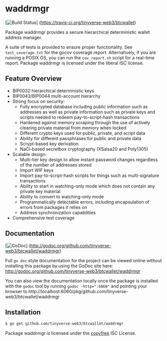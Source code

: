 waddrmgr
========

[![Build Status](https://travis-ci.org/tinyverse-web3/btcwallet.png?branch=master)]
(https://travis-ci.org/tinyverse-web3/btcwallet)

Package waddrmgr provides a secure hierarchical deterministic wallet address
manager.

A suite of tests is provided to ensure proper functionality.  See
`test_coverage.txt` for the gocov coverage report.  Alternatively, if you are
running a POSIX OS, you can run the `cov_report.sh` script for a real-time
report.  Package waddrmgr is licensed under the liberal ISC license.

## Feature Overview

- BIP0032 hierarchical deterministic keys
- BIP0043/BIP0044 multi-account hierarchy
- Strong focus on security:
  - Fully encrypted database including public information such as addresses as
    well as private information such as private keys and scripts needed to
    redeem pay-to-script-hash transactions
  - Hardened against memory scraping through the use of actively clearing
    private material from memory when locked
  - Different crypto keys used for public, private, and script data
  - Ability for different passphrases for public and private data
  - Scrypt-based key derivation
  - NaCl-based secretbox cryptography (XSalsa20 and Poly1305)
- Scalable design:
  - Multi-tier key design to allow instant password changes regardless of the
    number of addresses stored
  - Import WIF keys
  - Import pay-to-script-hash scripts for things such as multi-signature
    transactions
  - Ability to start in watching-only mode which does not contain any private
    key material
  - Ability to convert to watching-only mode
  - Programmatically detectable errors, including encapsulation of errors from
    packages it relies on
  - Address synchronization capabilities
- Comprehensive test coverage

## Documentation

[![GoDoc](https://godoc.org/github.com/tinyverse-web3/btcwallet/waddrmgr?status.png)]
(http://godoc.org/github.com/tinyverse-web3/btcwallet/waddrmgr)

Full `go doc` style documentation for the project can be viewed online without
installing this package by using the GoDoc site here:
http://godoc.org/github.com/tinyverse-web3/btcwallet/waddrmgr

You can also view the documentation locally once the package is installed with
the `godoc` tool by running `godoc -http=":6060"` and pointing your browser to
http://localhost:6060/pkg/github.com/tinyverse-web3/btcwallet/waddrmgr

## Installation

```bash
$ go get github.com/tinyverse-web3/btcwallet/waddrmgr
```

Package waddrmgr is licensed under the [copyfree](http://copyfree.org) ISC
License.
